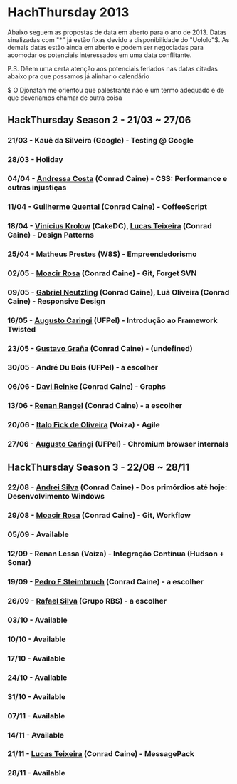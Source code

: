 # HachThursday 2013

Abaixo seguem as propostas de data em aberto para o ano de 2013. Datas sinalizadas com "*" já estão fixas devido a 
disponibilidade do "Uololo"$. As demais datas estão ainda em aberto e podem ser negociadas para acomodar os 
potenciais interessados em uma data conflitante.

P.S. Dêem uma certa atenção aos potenciais feriados nas datas citadas abaixo pra que possamos já alinhar o calendário

$ O Djonatan me orientou que palestrante não é um termo adequado e de que deveríamos chamar de outra coisa

## HackThursday Season 2 - 21/03 ~ 27/06

### 21/03 - Kauê da Silveira (Google) - Testing @ Google
### 28/03 - Holiday
### 04/04 - [Andressa Costa](http://github.com/andressacosta) (Conrad Caine) - CSS: Performance e outras injustiças
### 11/04 - [Guilherme Quental](http://github.com/gquental) (Conrad Caine) - CoffeeScript
### 18/04 - [Vinícius Krolow](http://github.com/krolow) (CakeDC), [Lucas Teixeira](http://github.com/loteixeira) (Conrad Caine) - Design Patterns
### 25/04 - Matheus Prestes (W8S) - Empreendedorismo
### 02/05 - [Moacir Rosa](http://github.com/moacirosa)  (Conrad Caine) - Git, Forget SVN
### 09/05 - [Gabriel Neutzling](https://github.com/gneutzling) (Conrad Caine), Luã Oliveira (Conrad Caine) - Responsive Design
### 16/05 - [Augusto Caringi](https://github.com/caringi) (UFPel) - Introdução ao Framework Twisted
### 23/05 - [Gustavo Graña](http://github.com/ggrana) (Conrad Caine) - (undefined)
### 30/05 - André Du Bois (UFPel) - a escolher
### 06/06 - [Davi Reinke](http://github.com/dreinke) (Conrad Caine) - Graphs
### 13/06 - [Renan Rangel](http://github.com/rvrangel) (Conrad Caine) - a escolher
### 20/06 - [Italo Fick de Oliveira](https://github.com/italooliveira) (Voiza) - Agile
### 27/06 - [Augusto Caringi](https://github.com/caringi) (UFPel) - Chromium browser internals


## HackThursday Season 3 - 22/08 ~ 28/11

### 22/08 - [Andrei Silva](https://github.com/andreissf) (Conrad Caine) - Dos primórdios até hoje: Desenvolvimento Windows
### 29/08 - [Moacir Rosa](http://github.com/moacirosa) (Conrad Caine) - Git, Workflow
### 05/09 - Available
### 12/09 - Renan Lessa (Voiza) - Integração Contínua (Hudson + Sonar)
### 19/09 - [Pedro F Steimbruch](https://github.com/pedrofs) (Conrad Caine) - a escolher
### 26/09 - [Rafael Silva](http://github.com/rssilva) (Grupo RBS) - a escolher
### 03/10 - Available
### 10/10 - Available
### 17/10 - Available
### 24/10 - Available
### 31/10 - Available
### 07/11 - Available
### 14/11 - Available
### 21/11 - [Lucas Teixeira](http://github.com/loteixeira) (Conrad Caine) - MessagePack
### 28/11 - Available
